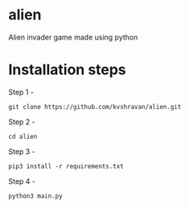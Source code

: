 # alien
Alien invader game made using python

# Installation steps
Step 1 -
```
git clone https://github.com/kvshravan/alien.git
```

Step 2 - 
```
cd alien
```
Step 3 - 
```
pip3 install -r requirements.txt
```

Step 4 - 
```
python3 main.py
```
